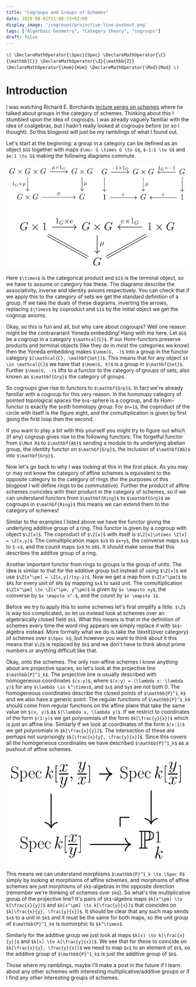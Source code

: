 ```yaml
---
title: "Cogroups and Groups of Schemes"
date: 2020-08-01T11:08:13+02:00
display_image: '/cogroups/projective-line-pushout.png'
tags: ["Algerbaic Geometry", "Category theory", "cogroups"]
draft: false
---
```


`\(
\DeclareMathOperator{\Spec}{Spec}
\DeclareMathOperator{\C}{\mathbb{C}}
\DeclareMathOperator{\Z}{\mathbb{Z}}
\DeclareMathOperator{\Hom}{Hom}
\DeclareMathOperator{\Mod}{Mod}
\)`

# Introduction

I was watching Richard E. Borchards [lecture series on schemes](https://www.youtube.com/playlist?list=PL8yHsr3EFj50Un2NpfPySgXctRQK7CLG-) where he talked about groups in the category of schemes. Thinking about this I stumbled upon the idea of cogroups. I was already vaguely familiar with the idea of coalgebras, but I hadn't really looked at cogroups before (or so I thought). So this blogpost will just be my ramblings of what I found out.

Let's start at the beginning: a group in a category can be defined as an object `$G$` together with maps `$\mu: G \times G \to G$`, `$-1:G \to G$` and `$e:1 \to G$` making the following diagrams commute.

![Diagram of group axioms](/cogroups/group-axioms.png)

Here `$\times$` is the categorical product and `$1$` is the terminal object, so we have to assume or category has these. The diagrams describe the associativity, inverse and identity axioms respectively. You can check that if we apply this to the category of sets we get the standard definition of a group. If we take the duals of these diagrams, inverting the arrows, replacing `$\times$` by coproduct and `$1$` by the initial object we get the cogroup axioms.

Okay, so this is fun and all, but why care about cogroups? Well one reason might be the contravariant Yoneda embedding! Hang with me here. Let `$G$` be a cogroup in a category `$\mathcal{C}$`. If our Hom-functors preserve products and terminal objects (like they do in most the categories we know) then the Yoneda embedding makes `$\Hom(G, -)$` into a group in the functor category `$[\mathcal{C}, \mathbf{Set}]$`. This means that for any object `$X \in \mathcal{C}$` we have that `$\Hom(G, X)$` is a group in `$\mathbf{Set}$`. Further `$\Hom(G, -)$` lifts to a functor to the category of groups of sets, also known as `$\mathbf{Grp}$` the category of groups.

So cogroups give rise to functors to `$\mathbf{Grp}$`. In fact we're already familiar with a cogroup for this very reason. In the homotopy category of pointed topological spaces the `$n$`-sphere is a cogroup, and its Hom-functur is exactly the `$n$`th homotopy group. For `$n=1$`, the coproduct of the circle with itself is the figure eight, and the comultiplication is given by first going the first loop then the second. 

If you want to play a bit with this yourself you might try to figure out which (if any) cogroup gives rise to the following functors: The forgetful functor from `$\Mod R$` to `$\mathbf{Ab}$` sending a module to its underlying abelian group, the identity functor on `$\mathbf{Grp}$`, the inclusion of `$\mathbf{Ab}$` into `$\mathbf{Grp}$`.

Now let's go back to why I was looking at this in the first place. As you may or may not know the category of affine schemes is equivalent to the opposite category to the category of rings (for the purposes of this blogpost I will define rings to be commutative). Further the product of affine schemes coincides with their product in the category of schemes, so if we can understand functors from `$\mathbf{Ring}$` to `$\mathbf{Grp}$` as cogroups in `$\mathbf{Ring}$` this means we can extend them to the category of schemes!

Similar to the examples I listed above we have the functor giving the underlying additive group of a ring. This functor is given by a cogroup with object `$\Z[x]$`. The coproduct of `$\Z[x]$` with itself is `$\Z[x]\otimes \Z[x] = \Z[x,y]$`. The comultiplication maps `$x$` to `$x+y$`, the coinverse maps `$x$` to `$-x$`, and the counit maps `$x$` to `$0$`. It should make sense that this describes the additve group of a ring. 

Another important functor from rings to groups is the group of units. The idea is similar to that for the additive group but instead of using `$\Z[x]$` we use `$\Z[x^\pm] = \Z[x,y]/(xy-1)$`. Now we get a map from `$\Z[x^\pm]$` to `$R$` for every unit of `$R$` by mapping `$x$` to said unit. The comultiplication `$\Z[x^\pm] \to \Z[x^\pm, y^\pm]$` is given by `$x \mapsto xy$`, the coinverse by `$x \mapsto x^-$`, and the counit by `$x \mapsto 1$`.

Before we try to apply this to some schemes let's first simplify a little. `$\Z$` is way too complicated, so let us instead look at schemes over an algebraically closed field `$k$`. What this means is that in the definition of schemes every time the word ring appears we simply replace it with `$k$`-algebra instead. More formally what we do is take the \textit{over category} of schemes over `$\Spec k$`, but however you want to think about it this means that `$\Z$` is replaced by `$k$` and we don't have to think about prime numbers or anything difficult like that. 

Okay, onto the schemes. The only non-affine schemes I know anything about are projective spaces, so let's look at the projective line `$\mathbb{P}^1_k$`. The projective line is usually described with homogeneous coordinates `$(x:y)$`, where `$(x:y) = (\lambda x: \lambda y)$` for any `$\lambda \in k^\times$`, and `$x$` and `$y$` are not both 0. The homogeneous coordinates describe the closed points of `$\mathbb{P}^1_k$` and we also have a generic point. The regular functions of `$\mathbb{P}^1_k$` should come from regular functions on the affine plane that take the same value on `$(x, y)$` as `$(\lambda x, \lambda y)$`. If we restrict to coordinates of the form `$(1:y)$` we get polynomials of the form `$k[\frac{y}{x}]$` which is just an affine line. Similarly if we look at coordinates of the form `$(x:1)$` we get polynomials in  `$k[\frac{x}{y}]$`. The intersection of these are perhaps not surprisingly `$k[\frac{x}{y}, \frac{y}{x}]$`. Since this covers all the homogeneous coordinates we have described `$\mathbb{P}^1_k$` as a pushout of affine schemes.

![daf](/cogroups/projective-line-pushout.png)

This means we can understand morphisms `$\mathbb{P}^1_k \to \Spec R$` simply by looking at morphisms of affine schemes, and morphisms of affine schemes are just morphisms of `$k$`-algebras in the opposite direction (remember we're thinking of schemes over `$k$`). So what's the multiplicative group of the projective line? It's pairs of `$k$`-algebra maps `$k[x^\pm] \to k[\frac{x}{y}]$` and `$k[x^\pm] \to k[\frac{y}{x}]$` that coincides on `$k[\frac{x}{y}, \frac{y}{x}]$`. It should be clear that any such map sends `$x$` to a unit in `$k$` and it must be the same for both maps, so the unit group of `$\mathbb{P}^1_k$` is isomorphic to `$k^\times$`. 

Similarly for the additive group we just look at maps `$k[x] \to k[\frac{x}{y}]$` and `$k[x] \to k[\frac{y}{x}]$`. We see that for these to coincide on `$k[\frac{x}{y}, \frac{y}{x}]$` we need to map `$x$` to an element of `$k$`, so the additive group of `$\mathbb{P}^1_k$` is just the additive group of `$k$`.

Those where my ramblings, maybe I'll make a post in the future if I learn about any other schemes with interesting multiplicative/additive groups or if I find any other interesting groups of schemes.
